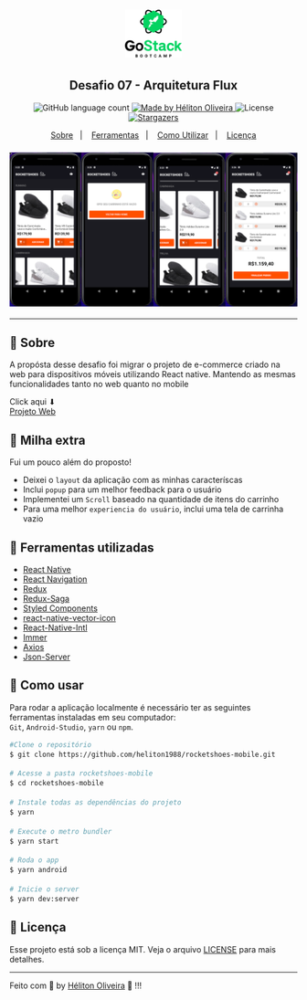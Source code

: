 <h1 align="center">
  <img src="./.github/gostack.png" width="100" />
</h1>

<h2 align="center">Desafio 07 - Arquitetura Flux</h2>

<p align="center">
  <img alt="GitHub language count" src="https://img.shields.io/github/languages/count/heliton1988/rocketshoes-mobile?color=%23FF500F">

  <a href="https://www.linkedin.com/in/helitonoliveira/">
    <img alt="Made by Héliton Oliveira" src="https://img.shields.io/badge/made%20by-Héliton Oliveira-%23FF500F">
  </a>

  <img alt="License" src="https://img.shields.io/badge/license-MIT-%23FF500F">

  <a href="https://github.com/heliton1988/rocketshoes-mobile/stargazers">
    <img alt="Stargazers" src="https://img.shields.io/github/stars/heliton1988/rocketshoes-mobile?style=social">
  </a>
</p>

<p align="center">
  <a href="#pencil-sobre">Sobre</a>&nbsp;&nbsp;&nbsp;|&nbsp;&nbsp;&nbsp;
  <a href="#wrench-ferramentas-utilizadas">Ferramentas</a>&nbsp;&nbsp;&nbsp;|&nbsp;&nbsp;&nbsp;
  <a href="#tada-como-usar">Como Utilizar</a>&nbsp;&nbsp;&nbsp;|&nbsp;&nbsp;&nbsp;
  <a href="#page_facing_up-licença">Licença</a>
</p>

<h3>
  <img src="./.github/logo.png">
</h3>

---

## :pencil: Sobre

A propósta desse desafio foi migrar o projeto de e-commerce criado na web para dispositivos móveis utilizando React native. Mantendo as mesmas funcionalidades tanto no web quanto no mobile<br />

Click aqui ⬇<br />
[Projeto Web](https://github.com/heliton1988/rocketshoes)

## :iphone: Milha extra

Fui um pouco além do proposto!<br />
- Deixei o `layout` da aplicação com as minhas caracteríscas
- Inclui `popup` para um melhor feedback para o usuário
- Implementei um `Scroll` baseado na quantidade de itens do carrinho
- Para uma melhor `experiencia do usuário`, inclui uma tela de carrinha vazio


## :wrench: Ferramentas utilizadas

- [React Native](https://reactnative.dev/)
- [React Navigation](https://reactnavigation.org/)
- [Redux](https://redux.js.org/)
- [Redux-Saga](https://redux-saga.js.org/)
- [Styled Components](https://styled-components.com/)
- [react-native-vector-icon](https://github.com/oblador/react-native-vector-icons#android)
- [React-Native-Intl](https://www.npmjs.com/package/react-native-intl)
- [Immer](https://immerjs.github.io/immer/docs/introduction)
- [Axios](https://github.com/axios/axios)
- [Json-Server](https://www.npmjs.com/package/json-server)

## :tada: Como usar

Para rodar a aplicação localmente é necessário ter as seguintes ferramentas instaladas em seu computador:<br />
`Git`, `Android-Studio`, `yarn` ou `npm`.

```bash
#Clone o repositório
$ git clone https://github.com/heliton1988/rocketshoes-mobile.git

# Acesse a pasta rocketshoes-mobile
$ cd rocketshoes-mobile

# Instale todas as dependências do projeto
$ yarn

# Execute o metro bundler
$ yarn start

# Roda o app
$ yarn android

# Inicie o server
$ yarn dev:server
```

## :page_facing_up: Licença

Esse projeto está sob a licença MIT. Veja o arquivo [LICENSE](https://github.com/rocketseat-education/bootcamp-gostack-desafio-07/blob/master/LICENSE.md) para mais detalhes.

---

Feito com 💙 by [Héliton Oliveira](https://www.linkedin.com/in/helitonoliveira/) 👋 !!!
